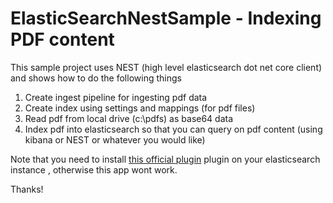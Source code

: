 # ElasticSearchNestSample - Indexing PDF content

This sample project uses NEST (high level elasticsearch dot net core client) and shows how to do the following things

1. Create ingest pipeline for ingesting pdf data
2. Create index using settings and mappings (for pdf files)
2. Read pdf from local drive (c:\pdfs) as base64 data
3. Index pdf into elasticsearch so that you can query on pdf content (using kibana or NEST or whatever you would like)

Note that you need to install  [this official plugin]( https://www.elastic.co/guide/en/elasticsearch/plugins/current/ingest-attachment.html)
plugin on your elasticsearch instance , otherwise this app wont work.

Thanks!
